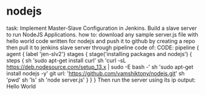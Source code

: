 # nodejs
task: Implement Master-Slave Configuration in Jenkins.
      Build a slave server to run NodeJS Applications.
how to: download any sample server.js file with hello world code written for nodejs and push it to github by creating a repo
        then pull it to jenkins slave server through pipeline code of:
CODE: pipeline {
        agent { label 'jen-slv2'}
        stages {
          stage('installing packages and nodejs') {
           steps {
              sh 'sudo apt-get install curl'
              sh 'curl -sL https://deb.nodesource.com/setup_13.x | sudo -E bash -'
              sh 'sudo apt-get install nodejs -y'
              git url: 'https://github.com/vamshiktony/nodejs.git'
              sh 'pwd'
              sh 'ls'
              sh 'node server.js'
              }
           }
         }
  Then run the server using its ip
  output: Hello World
